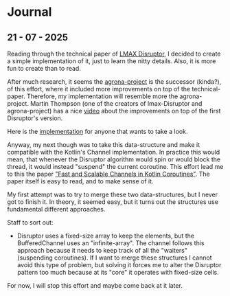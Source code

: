 # Journal

## 21 - 07 - 2025

Reading through the technical paper of [LMAX Disruptor](https://lmax-exchange.github.io/disruptor/disruptor.html), I decided to
create a simple implementation of it, just to learn the nitty details. Also, it is more fun to create than to read.

After much research, it seems the [agrona-project](https://github.com/aeron-io/agrona) is the successor (kinda?), of this effort,
where it included more improvements on top of the technical-paper. Therefore, my implementation will resemble more the agrona-project. Martin Thompson (one of the creators of lmax-Disruptor and
agrona-project) has a nice [video](https://www.youtube.com/watch?v=929OrIvbW18&t=1658s) about the improvements
on top of the first Disruptor's version.

Here is the [implementation](https://github.com/GeorgePap-719/RingBuffer) for anyone that wants to take a look.

Anyway, my next though was to take this data-structure and make it compatible with the Kotlin's Channel implementation.
In practice this would mean, that whenever the Disruptor algorithm would spin or would block the thread, it would instead
"suspend" the current coroutine. This effort lead me to this the paper ["Fast and Scalable Channels in Kotlin Coroutines"](https://arxiv.org/abs/2211.04986). The paper itself is easy to read, and to
make sense of it.

My first attempt was to try to merge these two data-structures, but I never got to finish it. In theory, it seemed easy,
but it turns out the structures use fundamental different approaches.

Staff to sort out:

- Disruptor uses a fixed-size array to keep the elements, but the BufferedChannel uses an "infinite-array".
  The channel follows this approach because it needs to keep track of all the "waiters" (suspending coroutines).
  If I want to merge these structures I cannot avoid this type of problem,
  but solving it forces me to alter the Disruptor pattern too much because at its "core" it operates with fixed-size cells.

For now, I will stop this effort and maybe come back at it later. 
